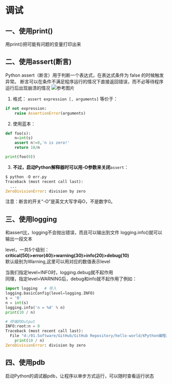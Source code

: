 # 调试

## 一、使用print()

用print()把可能有问题的变量打印出来

## 二、使用assert(断言)
Python assert（断言）用于判断一个表达式，在表达式条件为 false 的时候触发异常。
断言可以在条件不满足程序运行的情况下直接返回错误，而不必等待程序运行后出现崩溃的情况
![参考图片](https://www.runoob.com/wp-content/uploads/2019/07/assert.png)

1. 格式：
`assert expression [, arguments]`
等价于：  
```python
if not expression:
    raise AssertionError(arguments)
```

2. 使用蓝本：
```python
def foo(s):
    n=int(s)
    assert n!=0,'n is zero!'
    return 10/n

print(foo(0))
```


3. **不过，启动Python解释器时可以用-O参数来关闭**`assert`：
```python
$ python -O err.py
Traceback (most recent call last):
  ...
ZeroDivisionError: division by zero
``` 
注意：断言的开关“-O”是英文大写字母O，不是数字0。



## 三、使用logging

和assert比，logging不会抛出错误，而且可以输出到文件
logging.info()就可以输出一段文本


level，一共5个级别：  
**critical(50)>error(40)>warning(30)>info(20)>debug(10)**  
默认级别为Warning,这里可以用对应的数值表示level

当我们指定level=INFO时，logging.debug就不起作用  
同理，指定level=WARNING后，debug和info就不起作用了例如：

```python
import logging   # 导入
logging.basicConfig(level=logging.INFO)   
s = '0'
n = int(s)
logging.info('n = %d' % n)
print(10 / n)

# 终端的Output
INFO:root:n = 0
Traceback (most recent call last):
  File "d:/01.Software/GitHub/GitHub Repository/hello-world/《Python编程基础》例题练习/test.py", line 7, in <module>
    print(10 / n)
ZeroDivisionError: division by zero
```


## 四、使用pdb
启动Python的调试器pdb，让程序以单步方式运行，可以随时查看运行状态

